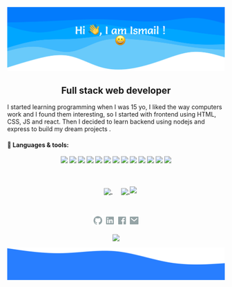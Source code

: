 <img src="./assets/hero-image.svg">

<div align="center">
<h2>Full stack web developer</h2>
</div>

<p>I started learning programming when I was 15 yo, I liked the way computers work and I found them interesting, so I started with frontend using HTML, CSS, JS and react. 
Then I decided to learn backend using nodejs and express to build my dream projects .</p>

<h4>🎯 Languages & tools:</h4>

<div align='center'>
<img height=50 src="https://cdn.jsdelivr.net/gh/devicons/devicon/icons/html5/html5-original.svg" />
<img height=50 src="https://cdn.jsdelivr.net/gh/devicons/devicon/icons/css3/css3-original.svg" />
<img height=50 src="https://cdn.jsdelivr.net/gh/devicons/devicon/icons/javascript/javascript-original.svg" />
<img height=50 src="https://cdn.jsdelivr.net/gh/devicons/devicon/icons/typescript/typescript-original.svg" />
<img height=50 src="https://cdn.jsdelivr.net/gh/devicons/devicon/icons/nodejs/nodejs-original.svg" />
<img height=50 src="https://cdn.jsdelivr.net/gh/devicons/devicon/icons/react/react-original.svg" style='background-color: #fff;' />
<img height=50 src="https://cdn.jsdelivr.net/gh/devicons/devicon/icons/nextjs/nextjs-original-wordmark.svg" />
<img height=50 src="https://cdn.jsdelivr.net/gh/devicons/devicon/icons/python/python-original.svg"/>
<img height=50 src="https://cdn.jsdelivr.net/gh/devicons/devicon/icons/php/php-original.svg" />
<img height=50 src="https://cdn.jsdelivr.net/gh/devicons/devicon/icons/laravel/laravel-plain-wordmark.svg" />
<img height=50 src="https://cdn.jsdelivr.net/gh/devicons/devicon/icons/mysql/mysql-original-wordmark.svg" />
<img height=50 src="https://cdn.jsdelivr.net/gh/devicons/devicon/icons/git/git-plain.svg"/>
<img height=50 src="https://cdn.jsdelivr.net/gh/devicons/devicon/icons/github/github-original.svg"/>
</div>

<br>
<br>
<br>

<div align='center'>
<a href="https://github.com/ismailajizou/github-readme-stats" style='margin: 20px;'>
  <img src="https://github-readme-stats.vercel.app/api?username=ismailajizou&show_icons=true&theme=dracula" align='center' /> 
</a>
<a href="https://github.com/ismailajizou/github-readme-stats">
  <img src="https://github-readme-stats.vercel.app/api/top-langs/?username=ismailajizou&layout=compact&theme=dracula" align='center' /> 
</a>
<img src="https://github-readme-streak-stats.herokuapp.com/?user=ismailajizou&theme=radical"/>
</div>

<br>
<div align='center' style='margin-top: 30px;'>
<a href="https://github.com/ismailajizou"><img src='./assets/github.png'></a>
<a href="https://www.linkedin.com/in/ismail-ajizou-278837202"><img src='./assets/linkedin.png'></a>
<a href="https://www.facebook.com/ismail.ajizou"><img src='./assets/facebook.png'></a>
<a href="mailto: ismailajizoumo@gmail.com"><img src='./assets/mail.png'></a>
</div>

<p align="center">
  <a href="https://visitor-badge.glitch.me/">
    <img align="center" src="https://page-views.glitch.me/badge?page_id=ismailajizou.ismailajizou">
  </a>
</p>
<img src="./assets/footer.svg">
